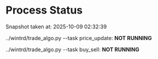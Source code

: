 # Process Status

Snapshot taken at: 2025-10-09 02:32:39

../wintrd/trade_algo.py --task price_update: **NOT RUNNING**

../wintrd/trade_algo.py --task buy_sell: **NOT RUNNING**


